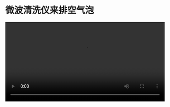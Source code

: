 # 微波清洗仪来排空气泡

<video width="100%" controls="controls">
<source src="https://myoss-1253487008.cos.ap-beijing.myqcloud.com/VID_20191121_151047.mp4"type="video/mp4"/>
<source src="movie.ogg" type="video/ogg" />
<source src="movie.webm" type="video/webm" />
Your browser does not support the video tag.
</video>
